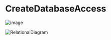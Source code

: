 # CreateDatabaseAccess

![image](https://user-images.githubusercontent.com/15190773/220287685-cee99d31-c54f-4717-ade3-0d2ca299eda5.png)



![RelationalDiagram](https://user-images.githubusercontent.com/15190773/220287736-6376ea04-145d-41b2-8957-924d52f39e6c.PNG)
